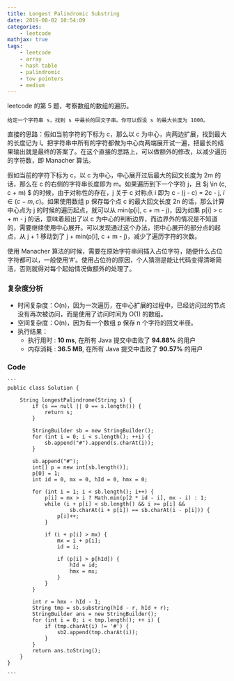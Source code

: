 ```yaml
---
title: Longest Palindromic Substring
date: 2019-08-02 10:54:09
categories:
    - leetcode
mathjax: true
tags: 
    - leetcode
    - array
    - hash table
    - palindromic
    - tow pointers
    - medium
---
```


leetcode 的第 5 题，考察数组的数组的遍历。

    给定一个字符串 s，找到 s 中最长的回文子串。你可以假设 s 的最大长度为 1000。

<!-- more -->

直接的思路：假如当前字符的下标为 c，那么以 c 为中心，向两边扩展，找到最大的长度记为 l。把字符串中所有的字符都做为中心向两端展开试一遍，把最长的结果输出就是最终的答案了。在这个直接的思路上，可以做额外的修改，以减少遍历的字符数，即 Manacher 算法。

假如当前的字符下标为 c，以 c 为中心，中心展开过后最大的回文长度为 2m 的话，那么在 c 的右侧的字符串长度即为 m。如果遍历到下一个字符 j，且 $j \in (c, c + m) $ 的时候，由于对称性的存在，j 关于 c 对称点 i 即为 c - (j - c) = 2c - j, $i \in (c - m, c)$。如果使用数组 p 保存每个点 c 的最大回文长度 2n 的话，那么计算中心点为 j 的时候的遍历起点，就可以从 min(p[i], c + m - j)，因为如果 p[i] > c + m - j 的话，意味着超出了以 c 为中心的判断边界，而边界外的情况是不知道的，需要继续使用中心展开。可以发现通过这个办法，把中心展开的部分点的起点，从 j + 1 移动到了 j + min(p[i], c + m - j)，减少了遍历字符的次数。

使用 Manacher 算法的时候，需要在原始字符串间插入占位字符，随便什么占位字符都可以，一般使用‘#’。使用占位符的原因，个人猜测是能让代码变得清晰简洁，否则就得对每个起始情况做额外的处理了。

### 复杂度分析

- 时间复杂度：O(n)，因为一次遍历，在中心扩展的过程中，已经访问过的节点没有再次被访问，而是使用了访问时间为 O(1) 的数组。
- 空间复杂度：O(n)，因为有一个数组 p 保存 n 个字符的回文半径。
- 执行结果：
  - 执行用时 : **10 ms**, 在所有 Java 提交中击败了 **94.88%** 的用户
  - 内存消耗 : **36.5 MB**, 在所有 Java 提交中击败了 **90.57%** 的用户

### Code

    ```
    public class Solution {

        String longestPalindrome(String s) {
            if (s == null || 0 == s.length()) {
                return s;
            }

            StringBuilder sb = new StringBuilder();
            for (int i = 0; i < s.length(); ++i) {
                sb.append("#").append(s.charAt(i));
            }

            sb.append("#");
            int[] p = new int[sb.length()];
            p[0] = 1;
            int id = 0, mx = 0, hId = 0, hmx = 0;

            for (int i = 1; i < sb.length(); i++) {
                p[i] = mx > i ? Math.min(p[2 * id - i], mx - i) : 1;
                while (i + p[i] < sb.length() && i >= p[i] &&
                        sb.charAt(i + p[i]) == sb.charAt(i - p[i])) {
                    p[i]++;
                }

                if (i + p[i] > mx) {
                    mx = i + p[i];
                    id = i;

                    if (p[i] > p[hId]) {
                        hId = id;
                        hmx = mx;
                    }
                }
            }

            int r = hmx - hId - 1;
            String tmp = sb.substring(hId - r, hId + r);
            StringBuilder ans = new StringBuilder();
            for (int i = 0; i < tmp.length(); ++ i) {
                if (tmp.charAt(i) != '#') {
                    sb2.append(tmp.charAt(i));
                }
            }
            return ans.toString();
        }
    }

    ```
